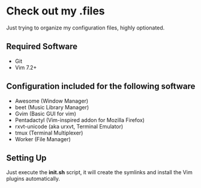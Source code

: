 Check out my .files
===================

Just trying to organize my configuration files, highly optionated.


Required Software
-----------------

- Git
- Vim 7.2+


Configuration included for the following software
-------------------------------------------------

- Awesome (Window Manager)
- beet (Music Library Manager)
- Gvim (Basic GUI for vim)
- Pentadactyl (Vim-inspired addon for Mozilla Firefox)
- rxvt-unicode (aka urxvt, Terminal Emulator)
- tmux (Terminal Multiplexer)
- Worker (File Manager)


Setting Up
----------

Just execute the __init.sh__ script, it will create the symlinks and install
the Vim plugins automatically.
